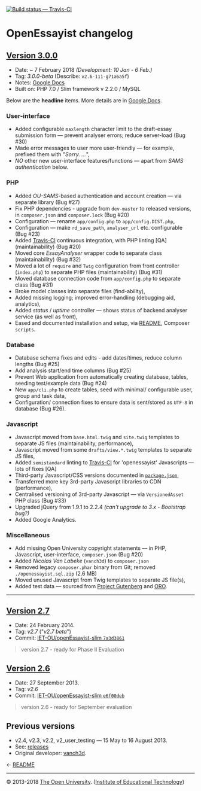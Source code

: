 [![Build status — Travis-CI][travis-icon]][travis]

# OpenEssayist changelog

## [Version 3.0.0](https://github.com/IET-OU/openEssayist-slim/releases/tag/3.0.0-beta)

 * Date:  ~ 7 February 2018 _(Development: 10 Jan - 6 Feb.)_
 * Tag:   _3.0.0-beta_  (Describe: `v2.6-111-g71a6a5f`)
 * Notes: [Google Docs][]
 * Built on:  PHP 7.0 / Slim framework v 2.2.0 / MySQL

Below are the __headline__ items. More details are in [Google Docs][].

### User-interface

 * Added configurable `maxlength` character limit to the draft-essay submission form — prevent analyser errors; reduce server-load (Bug #30)
 * Made error messages to user more user-friendly — for example, prefixed them with "_Sorry. ..._",
 * _NO_ other new user-interface features/functions — apart from _SAMS authentication_ below.

### PHP

 * Added _OU-SAMS_-based authentication and account creation — via separate library (Bug #27)
 * Fix PHP dependencies - upgrade from `dev-master` to released versions, in `composer.json` and `composer.lock` (Bug #20)
 * Configuration — rename `app/config.php` to `app/config.DIST.php`,
 * Configuration — make `rd_save_path`, `analyser_url` etc. configurable (Bug #23)
 * Added [Travis-CI][] continuous integration, with PHP linting [QA] (maintainability) (Bug #20)
 * Moved core _EssayAnalyser_ wrapper code to separate class (maintainability) (Bug #32)
 * Moved a lot of `require` and `Twig` configuration from front controller (`index.php`) to separate PHP files (maintainability) (Bug #31)
 * Moved database connection code from `app/config.php` to separate class (Bug #31)
 * Broke model classes into separate files (find-ability),
 * Added missing logging; improved error-handling (debugging aid, analytics),
 * Added _status_ / _uptime_ controller — shows status of backend analyser service (as well as front),
 * Eased and documented installation and setup, via [README][], Composer `scripts`.

### Database

 * Database schema fixes and edits - add dates/times, reduce column lengths (Bug #25)
 * Add analysis start/end time columns (Bug #25)
 * Prevent Web application from automatically creating database, tables, seeding test/example data (Bug #24)
 * New `app/cli.php` to create tables, seed with minimal/ configurable user, group and task data,
 * Configuration/ connection fixes to ensure data is sent/stored as `UTF-8` in database (Bug #26).

### Javascript

 * Javascript moved from `base.html.twig` and `site.twig` templates to separate JS files (maintainability, performance),
 * Javascript moved from some `drafts/view.*.twig` templates to separate JS files,
 * Added `semistandard` linting to [Travis-CI][] for 'openessayist' Javascripts — lots of fixes [QA]
 * Third-party Javascript/CSS versions documented in [`package.json`][pkg],
 * Transferred more key 3rd-party Javascript libraries to CDN (performance),
 * Centralised versioning of 3rd-party Javascript — via `VersionedAsset` PHP class (Bug #33)
 * Upgraded jQuery from 1.9.1 to 2.2.4 _(can't upgrade to 3.x - Bootstrap bug?)_
 * Added Google Analytics.

### Miscellaneous

 * Add missing Open University copyright statements — in PHP, Javascript, user-interface, `composer.json` (Bug #20)
 * Added _Nicolas Van Labeke_ (`vanch3d`) to `composer.json`
 * Removed legacy `composer.phar` binary from Git; removed `./openessayist.sql.zip` (2.6 MB)
 * Moved unused Javascript from Twig templates to separate JS file(s),
 * Added test data — sourced from [Project Gutenberg][pg] and [ORO][].


---
## [Version 2.7](https://github.com/IET-OU/openEssayist-slim/releases/tag/v2.7)

 * Date:   24 February 2014.
 * Tag:    _v2.7_ ("_v2.7 beta_")
 * Commit: [IET-OU/openEssayist-slim `7a3d3861`](https://github.com/IET-OU/openEssayist-slim/commit/7a3d3861e7cdb834962e82902c4d2f4e3f0d50b9)

> version 2.7 - ready for Phase II Evaluation

## [Version 2.6](https://github.com/IET-OU/openEssayist-slim/releases/tag/v2.6)

 * Date:   27 September 2013.
 * Tag:    _v2.6_
 * Commit: [IET-OU/openEssayist-slim `e6f00deb`](https://github.com/IET-OU/openEssayist-slim/commit/e6f00debfaf948d966f443cf8b0a24947e6c6f81)

> version 2.6 - ready for September evaluation

## Previous versions

* v2.4, v2.3, v2.2, v2_user_testing — 15 May to 16 August 2013.
* See:  [releases][]
* Original developer:  [vanch3d][].

← [README][]

---
© 2013-2018 [The Open University][ou]. ([Institute of Educational Technology][iet])

[ou]: http://www.open.ac.uk/
[iet]: https://iet.open.ac.uk/

[releases]: https://github.com/IET-OU/openEssayist-slim/releases
[readme]: https://github.com/IET-OU/openEssayist-slim#readme
[pkg]: https://github.com/IET-OU/openEssayist-slim/blob/3.x/package.json#L12-L38 "package.json"
[travis-ci]: https://travis-ci.org/IET-OU/openEssayist-slim "Travis-CI continuous integration"
[Google Docs]: https://docs.google.com/document/d/1n6T2zJ1FMifHGEniYyU_V2d0F8WOHWb_JPRqEWCyR2Y/# "Release notes"
[vanch3d]: https://github.com/vanch3d "Original developer: Nicolas Van Labeke (vanch3d)"
[oro]: http://oro.open.ac.uk/cgi/search/simple?meta=OpenEssayist&
[pg]: https://www.gutenberg.org/

[travis]: https://travis-ci.org/IET-OU/openEssayist-slim "IET-OU / openEsasyist-slim"
[travis-icon]: https://travis-ci.org/IET-OU/openEssayist-slim.svg
